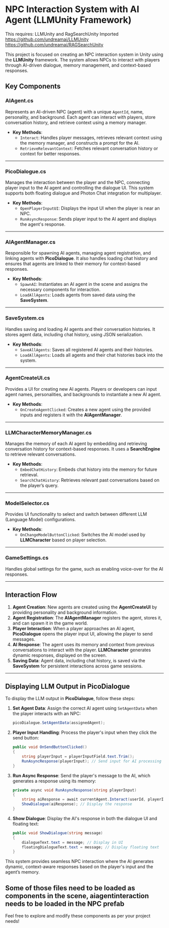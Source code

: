 # NPC Interaction System with AI Agent (LLMUnity Framework)

This requires: LLMUnity and RagSearchUnity Imported
https://github.com/undreamai/LLMUnity
https://github.com/undreamai/RAGSearchUnity

This project is focused on creating an NPC interaction system in Unity using the **LLMUnity** framework. The system allows NPCs to interact with players through AI-driven dialogue, memory management, and context-based responses.

## Key Components

### **AIAgent.cs**

Represents an AI-driven NPC (agent) with a unique `AgentId`, name, personality, and background. Each agent can interact with players, store conversation history, and retrieve context using a memory manager.

- **Key Methods**:
  - `Interact`: Handles player messages, retrieves relevant context using the memory manager, and constructs a prompt for the AI.
  - `RetrieveRelevantContext`: Fetches relevant conversation history or context for better responses.

---

### **PicoDialogue.cs**

Manages the interaction between the player and the NPC, connecting player input to the AI agent and controlling the dialogue UI. This system supports both floating dialogue and Photon Chat integration for multiplayer.

- **Key Methods**:
  - `OpenPlayerInputUI`: Displays the input UI when the player is near an NPC.
  - `RunAsyncResponse`: Sends player input to the AI agent and displays the agent's response.

---

### **AIAgentManager.cs**

Responsible for spawning AI agents, managing agent registration, and linking agents with **PicoDialogue**. It also handles loading chat history and ensures that agents are linked to their memory for context-based responses.

- **Key Methods**:
  - `SpawnAI`: Instantiates an AI agent in the scene and assigns the necessary components for interaction.
  - `LoadAllAgents`: Loads agents from saved data using the **SaveSystem**.

---

### **SaveSystem.cs**

Handles saving and loading AI agents and their conversation histories. It stores agent data, including chat history, using JSON serialization.

- **Key Methods**:
  - `SaveAllAgents`: Saves all registered AI agents and their histories.
  - `LoadAllAgents`: Loads all agents and their chat histories back into the system.

---

### **AgentCreateUI.cs**

Provides a UI for creating new AI agents. Players or developers can input agent names, personalities, and backgrounds to instantiate a new AI agent.

- **Key Methods**:
  - `OnCreateAgentClicked`: Creates a new agent using the provided inputs and registers it with the **AIAgentManager**.

---

### **LLMCharacterMemoryManager.cs**

Manages the memory of each AI agent by embedding and retrieving conversation history for context-based responses. It uses a **SearchEngine** to retrieve relevant conversations.

- **Key Methods**:
  - `EmbedChatHistory`: Embeds chat history into the memory for future retrieval.
  - `SearchChatHistory`: Retrieves relevant past conversations based on the player’s query.

---

### **ModelSelector.cs**

Provides UI functionality to select and switch between different LLM (Language Model) configurations.

- **Key Methods**:
  - `OnChangeModelButtonClicked`: Switches the AI model used by **LLMCharacter** based on player selection.

---

### **GameSettings.cs**

Handles global settings for the game, such as enabling voice-over for the AI responses.

---

## Interaction Flow

1. **Agent Creation**: New agents are created using the **AgentCreateUI** by providing personality and background information.
2. **Agent Registration**: The **AIAgentManager** registers the agent, stores it, and can spawn it in the game world.
3. **Player Interaction**: When a player approaches an AI agent, **PicoDialogue** opens the player input UI, allowing the player to send messages.
4. **AI Response**: The agent uses its memory and context from previous conversations to interact with the player. **LLMCharacter** generates dynamic responses, displayed on the screen.
5. **Saving Data**: Agent data, including chat history, is saved via the **SaveSystem** for persistent interactions across game sessions.

---

## Displaying LLM Output in PicoDialogue

To display the LLM output in **PicoDialogue**, follow these steps:

1. **Set Agent Data**: Assign the correct AI agent using `SetAgentData` when the player interacts with an NPC:
    ```csharp
    picoDialogue.SetAgentData(assignedAgent);
    ```

2. **Player Input Handling**: Process the player's input when they click the send button:
    ```csharp
    public void OnSendButtonClicked()
    {
        string playerInput = playerInputField.text.Trim();
        RunAsyncResponse(playerInput); // Send input for AI processing
    }
    ```

3. **Run Async Response**: Send the player's message to the AI, which generates a response using its memory:
    ```csharp
    private async void RunAsyncResponse(string playerInput)
    {
        string aiResponse = await currentAgent.Interact(userId, playerInput);
        ShowDialogue(aiResponse); // Display the response
    }
    ```

4. **Show Dialogue**: Display the AI's response in both the dialogue UI and floating text:
    ```csharp
    public void ShowDialogue(string message)
    {
        dialogueText.text = message; // Display in UI
        floatingDialogueText.text = message; // Display floating text
    }
    ```

This system provides seamless NPC interaction where the AI generates dynamic, context-aware responses based on the player's input and the agent’s memory.


Some of those files need to be loaded as components in the scene, aiagentinteraction needs to be loaded in the NPC prefab
---

Feel free to explore and modify these components as per your project needs!
